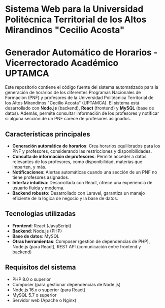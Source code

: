 <h1>Sistema Web para la Universidad Politécnica Territorial de los Altos Mirandinos "Cecilio Acosta"</h1>

# Generador Automático de Horarios - Vicerrectorado Académico UPTAMCA

Este repositorio contiene el código fuente del sistema automatizado para la generación de horarios de los diferentes Programas Nacionales de Formación (PNF) y profesores de la Universidad Politécnica Territorial de los Altos Mirandinos "Cecilio Acosta" (UPTAMCA). El sistema está desarrollado con **Node.js** (backend), **React** (frontend) y **MySQL** (base de datos). Además, permite consultar información de los profesores y notificar si alguna sección de un PNF carece de profesores asignados.

## Características principales

- **Generación automática de horarios**: Crea horarios equilibrados para los PNF y profesores, considerando las restricciones y disponibilidades.
- **Consulta de información de profesores**: Permite acceder a datos relevantes de los profesores, como disponibilidad, materias que imparten, y más.
- **Notificaciones**: Alertas automáticas cuando una sección de un PNF no tiene profesores asignados.
- **Interfaz intuitiva**: Desarrollada con React, ofrece una experiencia de usuario fluida y moderna.
- **Backend robusto**: Desarrollado con Laravel, garantiza un manejo eficiente de la lógica de negocio y la base de datos.

## Tecnologías utilizadas

- **Frontend**: React (JavaScript)
- **Backend**: Node.js (PHP)
- **Base de datos**: MySQL
- **Otras herramientas**: Composer (gestión de dependencias de PHP), Node.js (para React), REST API (comunicación entre frontend y backend)

## Requisitos del sistema

- PHP 8.0 o superior
- Composer (para gestionar dependencias de Node.js)
- Node.js 16.x o superior (para React)
- MySQL 5.7 o superior
- Servidor web (Apache o Nginx)
